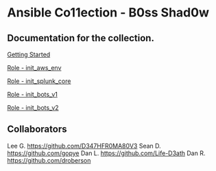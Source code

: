 # Ansible Co11ection - B0ss Shad0w

## Documentation for the collection.

[Getting Started](./docs/getting_started.md)

[Role - init_aws_env](./roles/init_aws_env/README.md)

[Role - init_splunk_core](./roles/init_splunk_core/README.md)

[Role - init_bots_v1](./roles/init_bots_v1/README.md)

[Role - init_bots_v2](./roles/init_bots_v2/README.md)

## Collaborators
Lee G.       https://github.com/D347HFR0MA80V3
Sean D.      https://github.com/gopye
Dan L.       https://github.com/Life-D3ath 
Dan R.       https://github.com/droberson
